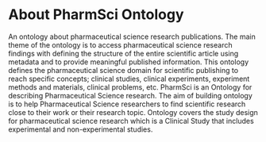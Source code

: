 About PharmSci Ontology
===================
An ontology about pharmaceutical science research publications. 
The main theme of the ontology is to access pharmaceutical science research findings with defining the structure of the entire scientific article using metadata and to provide meaningful published information. 
This ontology defines the pharmaceutical science domain for scientific publishing to reach specific concepts; clinical studies, clinical experiments, experiment methods and materials, clinical problems, etc.
PharmSci is an Ontology for describing Pharmaceutical Science research. The aim of building ontology is to help Pharmaceutical Science researchers to find scientific research close to their work or their research topic. 
Ontology covers the study design for pharmaceutical science research which is a Clinical Study that includes experimental and non-experimental studies.